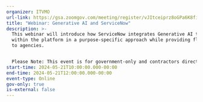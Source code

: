 ```yaml
---
organizer: ITVMO
url-link: https://gsa.zoomgov.com/meeting/register/vJItceiprz8oGPa6K8fiQ-uYZWjDzJgeZK8
title: "Webinar: Generative AI and ServiceNow"
description: >-
  This webinar will introduce how ServiceNow integrates Generative AI technology
  within the platform in a purpose-specific approach while providing flexibility
  to agencies.


  Please Note: This event is for government-only and contractors directly supporting agency work related directly to the identified training. Registration is exclusive to those with a .gov or .mil email address.  All Participants attending the webinar will gain 1 CLP for attending the full hour.
start-time: 2024-05-21T10:00:00.000-00:00
end-time: 2024-05-21T12:00:00.000-00:00
event-type: Online
gov-only: true
is-external: false
---
```

